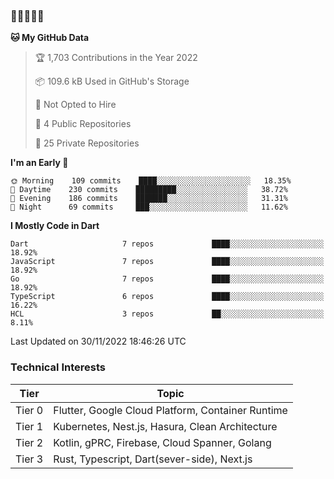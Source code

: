 ### 🤯🤯🤯🤯🤯

<!--START_SECTION:waka-->
**🐱 My GitHub Data** 

> 🏆 1,703 Contributions in the Year 2022
 > 
> 📦 109.6 kB Used in GitHub's Storage 
 > 
> 🚫 Not Opted to Hire
 > 
> 📜 4 Public Repositories 
 > 
> 🔑 25 Private Repositories  
 > 
**I'm an Early 🐤** 

```text
🌞 Morning    109 commits    ████░░░░░░░░░░░░░░░░░░░░░   18.35% 
🌆 Daytime    230 commits    █████████░░░░░░░░░░░░░░░░   38.72% 
🌃 Evening    186 commits    ███████░░░░░░░░░░░░░░░░░░   31.31% 
🌙 Night      69 commits     ███░░░░░░░░░░░░░░░░░░░░░░   11.62%

```


**I Mostly Code in Dart** 

```text
Dart                     7 repos             ████░░░░░░░░░░░░░░░░░░░░░   18.92% 
JavaScript               7 repos             ████░░░░░░░░░░░░░░░░░░░░░   18.92% 
Go                       7 repos             ████░░░░░░░░░░░░░░░░░░░░░   18.92% 
TypeScript               6 repos             ████░░░░░░░░░░░░░░░░░░░░░   16.22% 
HCL                      3 repos             ██░░░░░░░░░░░░░░░░░░░░░░░   8.11%

```



 Last Updated on 30/11/2022 18:46:26 UTC
<!--END_SECTION:waka-->

### Technical Interests

| Tier | Topic | 
| -------- | -------- |
| Tier 0 | Flutter, Google Cloud Platform, Container Runtime |
| Tier 1 | Kubernetes, Nest.js, Hasura, Clean Architecture |
| Tier 2 | Kotlin, gPRC, Firebase, Cloud Spanner, Golang | 
| Tier 3 | Rust, Typescript, Dart(sever-side), Next.js |
